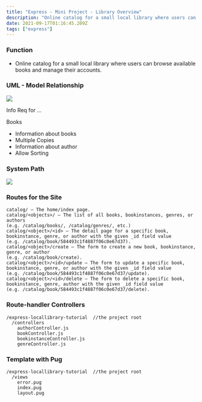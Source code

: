 ```yaml
---
title: "Express - Mini Project - Library Overview"
description: "Online catalog for a small local library where users can browse available books and manage their accounts."
date: 2021-09-17T01:16:45.209Z
tags: ["express"]
---
```

### Function
- Online catalog for a small local library where users can browse available books and manage their accounts.

### UML - Model Relationship
![](/images/34e75ad5-72e3-4dd2-b8a8-662057347e33-image.png)

Info Req for ...

Books
- Information about books
- Multiple Copies
- Information about author
- Allow Sorting


### System Path
![](/images/7813671d-6510-4982-8551-5828e233a534-image.png)

### Routes for the Site
```
catalog/ — The home/index page.
catalog/<objects>/ — The list of all books, bookinstances, genres, or authors 
(e.g. /catalog/books/, /catalog/genres/, etc.)
catalog/<object>/<id> — The detail page for a specific book, bookinstance, genre, or author with the given _id field value 
(e.g. /catalog/book/584493c1f4887f06c0e67d37).
catalog/<object>/create — The form to create a new book, bookinstance, genre, or author 
(e.g. /catalog/book/create).
catalog/<object>/<id>/update — The form to update a specific book, bookinstance, genre, or author with the given _id field value 
(e.g. /catalog/book/584493c1f4887f06c0e67d37/update).
catalog/<object>/<id>/delete — The form to delete a specific book, bookinstance, genre, author with the given _id field value 
(e.g. /catalog/book/584493c1f4887f06c0e67d37/delete).
```

### Route-handler Controllers
```
/express-locallibrary-tutorial  //the project root
  /controllers
    authorController.js
    bookController.js
    bookinstanceController.js
    genreController.js
```

### Template with Pug
```
/express-locallibrary-tutorial  //the project root
  /views
    error.pug
    index.pug
    layout.pug
```